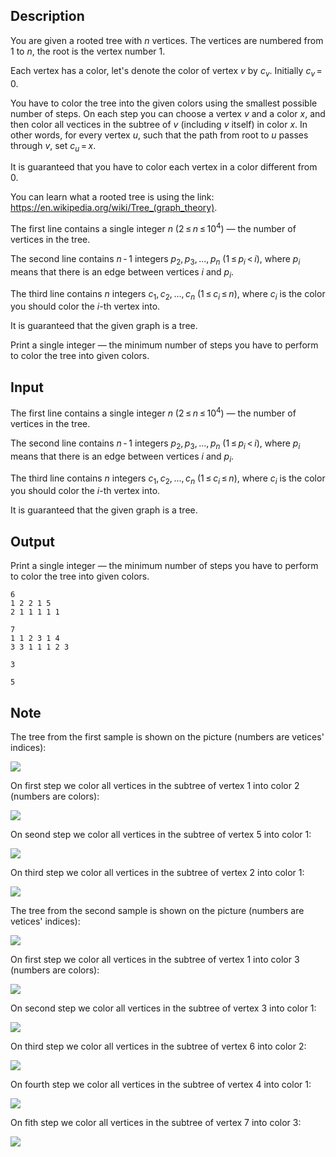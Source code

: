 ## Description

<div><p>You are given a rooted tree with <span class="tex-span"><i>n</i></span> vertices. The vertices are numbered from <span class="tex-span">1</span> to <span class="tex-span"><i>n</i></span>, the root is the vertex number <span class="tex-span">1</span>.</p><p>Each vertex has a color, let's denote the color of vertex <span class="tex-span"><i>v</i></span> by <span class="tex-span"><i>c</i><sub class="lower-index"><i>v</i></sub></span>. Initially <span class="tex-span"><i>c</i><sub class="lower-index"><i>v</i></sub> = 0</span>.</p><p>You have to color the tree into the given colors using the smallest possible number of steps. On each step you can choose a vertex <span class="tex-span"><i>v</i></span> and a color <span class="tex-span"><i>x</i></span>, and then color all vectices in the subtree of <span class="tex-span"><i>v</i></span> (including <span class="tex-span"><i>v</i></span> itself) in color <span class="tex-span"><i>x</i></span>. In other words, for every vertex <span class="tex-span"><i>u</i></span>, such that the path from root to <span class="tex-span"><i>u</i></span> passes through <span class="tex-span"><i>v</i></span>, set <span class="tex-span"><i>c</i><sub class="lower-index"><i>u</i></sub> = <i>x</i></span>.</p><p>It is guaranteed that you have to color each vertex in a color different from <span class="tex-span">0</span>.</p><p>You can learn what a rooted tree is using the link: <a href="https://en.wikipedia.org/wiki/Tree_(graph_theory)">https://en.wikipedia.org/wiki/Tree_(graph_theory)</a>.</p></div><div class="input-specification"><p>The first line contains a single integer <span class="tex-span"><i>n</i></span> (<span class="tex-span">2 ≤ <i>n</i> ≤ 10<sup class="upper-index">4</sup></span>)&nbsp;— the number of vertices in the tree.</p><p>The second line contains <span class="tex-span"><i>n</i> - 1</span> integers <span class="tex-span"><i>p</i><sub class="lower-index">2</sub>, <i>p</i><sub class="lower-index">3</sub>, ..., <i>p</i><sub class="lower-index"><i>n</i></sub></span> (<span class="tex-span">1 ≤ <i>p</i><sub class="lower-index"><i>i</i></sub> &lt; <i>i</i></span>), where <span class="tex-span"><i>p</i><sub class="lower-index"><i>i</i></sub></span> means that there is an edge between vertices <span class="tex-span"><i>i</i></span> and <span class="tex-span"><i>p</i><sub class="lower-index"><i>i</i></sub></span>.</p><p>The third line contains <span class="tex-span"><i>n</i></span> integers <span class="tex-span"><i>c</i><sub class="lower-index">1</sub>, <i>c</i><sub class="lower-index">2</sub>, ..., <i>c</i><sub class="lower-index"><i>n</i></sub></span> (<span class="tex-span">1 ≤ <i>c</i><sub class="lower-index"><i>i</i></sub> ≤ <i>n</i></span>), where <span class="tex-span"><i>c</i><sub class="lower-index"><i>i</i></sub></span> is the color you should color the <span class="tex-span"><i>i</i></span>-th vertex into.</p><p>It is guaranteed that the given graph is a tree. </p></div><div class="output-specification"><p>Print a single integer&nbsp;— the minimum number of steps you have to perform to color the tree into given colors.</p></div>

## Input

<p>The first line contains a single integer <span class="tex-span"><i>n</i></span> (<span class="tex-span">2 ≤ <i>n</i> ≤ 10<sup class="upper-index">4</sup></span>)&nbsp;— the number of vertices in the tree.</p><p>The second line contains <span class="tex-span"><i>n</i> - 1</span> integers <span class="tex-span"><i>p</i><sub class="lower-index">2</sub>, <i>p</i><sub class="lower-index">3</sub>, ..., <i>p</i><sub class="lower-index"><i>n</i></sub></span> (<span class="tex-span">1 ≤ <i>p</i><sub class="lower-index"><i>i</i></sub> &lt; <i>i</i></span>), where <span class="tex-span"><i>p</i><sub class="lower-index"><i>i</i></sub></span> means that there is an edge between vertices <span class="tex-span"><i>i</i></span> and <span class="tex-span"><i>p</i><sub class="lower-index"><i>i</i></sub></span>.</p><p>The third line contains <span class="tex-span"><i>n</i></span> integers <span class="tex-span"><i>c</i><sub class="lower-index">1</sub>, <i>c</i><sub class="lower-index">2</sub>, ..., <i>c</i><sub class="lower-index"><i>n</i></sub></span> (<span class="tex-span">1 ≤ <i>c</i><sub class="lower-index"><i>i</i></sub> ≤ <i>n</i></span>), where <span class="tex-span"><i>c</i><sub class="lower-index"><i>i</i></sub></span> is the color you should color the <span class="tex-span"><i>i</i></span>-th vertex into.</p><p>It is guaranteed that the given graph is a tree. </p>

## Output

<p>Print a single integer&nbsp;— the minimum number of steps you have to perform to color the tree into given colors.</p>





```input1
6
1 2 2 1 5
2 1 1 1 1 1

```




```input2
7
1 1 2 3 1 4
3 3 1 1 1 2 3

```




```output1
3

```




```output2
5

```



## Note

<p>The tree from the first sample is shown on the picture (numbers are vetices' indices):</p><p><img class="tex-graphics" src="file://kVFD0zP1.png" style="max-width: 100.0%;max-height: 100.0%;"></p><p>On first step we color all vertices in the subtree of vertex <span class="tex-span">1</span> into color <span class="tex-span">2</span> (numbers are colors):</p><p><img class="tex-graphics" src="file://7UHIv35O.png" style="max-width: 100.0%;max-height: 100.0%;"></p><p>On seond step we color all vertices in the subtree of vertex <span class="tex-span">5</span> into color <span class="tex-span">1</span>:</p><p><img class="tex-graphics" src="file://dKFHxXfD.png" style="max-width: 100.0%;max-height: 100.0%;"></p><p>On third step we color all vertices in the subtree of vertex <span class="tex-span">2</span> into color <span class="tex-span">1</span>:</p><p><img class="tex-graphics" src="file://ER0DCxEJ.png" style="max-width: 100.0%;max-height: 100.0%;"></p><p>The tree from the second sample is shown on the picture (numbers are vetices' indices):</p><p><img class="tex-graphics" src="file://QbtTsw3s.png" style="max-width: 100.0%;max-height: 100.0%;"></p><p>On first step we color all vertices in the subtree of vertex <span class="tex-span">1</span> into color <span class="tex-span">3</span> (numbers are colors):</p><p><img class="tex-graphics" src="file://Yowos5fd.png" style="max-width: 100.0%;max-height: 100.0%;"></p><p>On second step we color all vertices in the subtree of vertex <span class="tex-span">3</span> into color <span class="tex-span">1</span>:</p><p><img class="tex-graphics" src="file://PVBEV6tS.png" style="max-width: 100.0%;max-height: 100.0%;"></p><p>On third step we color all vertices in the subtree of vertex <span class="tex-span">6</span> into color <span class="tex-span">2</span>:</p><p><img class="tex-graphics" src="file://j95LijnH.png" style="max-width: 100.0%;max-height: 100.0%;"></p><p>On fourth step we color all vertices in the subtree of vertex <span class="tex-span">4</span> into color <span class="tex-span">1</span>:</p><p><img class="tex-graphics" src="file://TU0a3Swf.png" style="max-width: 100.0%;max-height: 100.0%;"></p><p>On fith step we color all vertices in the subtree of vertex <span class="tex-span">7</span> into color <span class="tex-span">3</span>:</p><p><img class="tex-graphics" src="file://S8VL5TuN.png" style="max-width: 100.0%;max-height: 100.0%;"></p>
